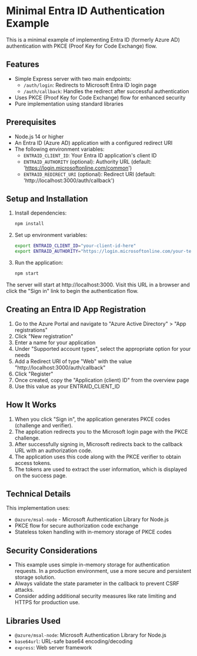 # Minimal Entra ID Authentication Example

This is a minimal example of implementing Entra ID (formerly Azure AD) authentication with PKCE (Proof Key for Code Exchange) flow.

## Features

- Simple Express server with two main endpoints:
  - `/auth/login`: Redirects to Microsoft Entra ID login page
  - `/auth/callback`: Handles the redirect after successful authentication
- Uses PKCE (Proof Key for Code Exchange) flow for enhanced security
- Pure implementation using standard libraries

## Prerequisites

- Node.js 14 or higher
- An Entra ID (Azure AD) application with a configured redirect URI
- The following environment variables:
  - `ENTRAID_CLIENT_ID`: Your Entra ID application's client ID
  - `ENTRAID_AUTHORITY` (optional): Authority URL (default: 'https://login.microsoftonline.com/common')
  - `ENTRAID_REDIRECT_URI` (optional): Redirect URI (default: 'http://localhost:3000/auth/callback')

## Setup and Installation

1. Install dependencies:
   ```bash
   npm install
   ```

2. Set up environment variables:
   ```bash
   export ENTRAID_CLIENT_ID="your-client-id-here"
   export ENTRAID_AUTHORITY="https://login.microsoftonline.com/your-tenant-id"
   ```

3. Run the application:
   ```bash
   npm start
   ```

The server will start at http://localhost:3000. Visit this URL in a browser and click the "Sign in" link to begin the authentication flow.

## Creating an Entra ID App Registration

1. Go to the Azure Portal and navigate to "Azure Active Directory" > "App registrations"
2. Click "New registration"
3. Enter a name for your application
4. Under "Supported account types", select the appropriate option for your needs
5. Add a Redirect URI of type "Web" with the value "http://localhost:3000/auth/callback"
6. Click "Register"
7. Once created, copy the "Application (client) ID" from the overview page
8. Use this value as your ENTRAID_CLIENT_ID

## How It Works

1. When you click "Sign in", the application generates PKCE codes (challenge and verifier).
2. The application redirects you to the Microsoft login page with the PKCE challenge.
3. After successfully signing in, Microsoft redirects back to the callback URL with an authorization code.
4. The application uses this code along with the PKCE verifier to obtain access tokens.
5. The tokens are used to extract the user information, which is displayed on the success page.

## Technical Details

This implementation uses:
- `@azure/msal-node` - Microsoft Authentication Library for Node.js
- PKCE flow for secure authorization code exchange
- Stateless token handling with in-memory storage of PKCE codes

## Security Considerations

- This example uses simple in-memory storage for authentication requests. In a production environment, use a more secure and persistent storage solution.
- Always validate the state parameter in the callback to prevent CSRF attacks.
- Consider adding additional security measures like rate limiting and HTTPS for production use.

## Libraries Used

- `@azure/msal-node`: Microsoft Authentication Library for Node.js
- `base64url`: URL-safe base64 encoding/decoding
- `express`: Web server framework